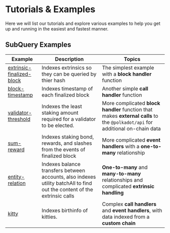 # Tutorials & Examples

Here we will list our tutorials and explore various examples to help you get up and running in the easiest and fastest manner.

## SubQuery Examples

| Example | Description | Topics |
| --- | --- | --- |
| [extrinsic-finalized-block](https://github.com/subquery/subql-examples/tree/main/extrinsic-finalized-block) | Indexes extrinsics so they can be queried by thier hash | The simplest example with a __block handler__ function |
| [block-timestamp](https://github.com/subquery/subql-examples/tree/main/block-timestamp) | Indexes timestamp of each finalized block | Another simple __call handler__ function |
| [validator-threshold](https://github.com/subquery/subql-examples/tree/main/validator-threshold) | Indexes the least staking amount required for a validator to be elected. | More complicated __block handler__ function that makes __external calls__ to the `@polkadot/api` for additional on-chain data |
| [sum-reward](https://github.com/subquery/subql-examples/tree/main/sum-reward) | Indexes staking bond, rewards, and slashes from the events of finalized block | More complicated __event handlers__ with a __one-to-many__ relationship |
| [entity-relation](https://github.com/subquery/subql-examples/tree/main/entity-relation) | Indexes balance transfers between accounts, also indexes utility batchAll to find out the content of the extrinsic calls | __One-to-many__ and __many-to-many__ relationships and complicated __extrinsic handling__ |
| [kitty](https://github.com/subquery/subql-examples/tree/main/kitty) | Indexes birthinfo of kitties. | Complex __call handlers__ and __event handlers__, with data indexed from a __custom chain__ |
